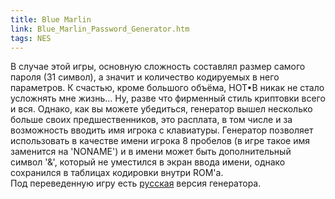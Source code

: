 ```yaml
---
title: Blue Marlin
link: Blue_Marlin_Password_Generator.htm
tags: NES
---
```

В случае этой игры, основную сложность составлял размер самого пароля (31 символ), а значит и количество кодируемых в него параметров. К счастью, кроме большого объёма, HOT•B никак не стало усложнять мне жизнь... Ну, разве что фирменный стиль криптовки всего и вся. Однако, как вы можете убедиться, генератор вышел несколько больше своих предшественников, это расплата, в том числе и за возможность вводить имя игрока с клавиатуры. Генератор позволяет использовать в качестве имени игрока 8 пробелов (в игре такое имя заменится на 'NONAME') и в имени может быть дополнительный символ '&', который не уместился в экран ввода имени, однако сохранился в таблицах кодировки внутри ROM'а.  
Под переведенную игру есть [русская](Blue_Marlin_Password_Generator_Rus.htm) версия генератора.

